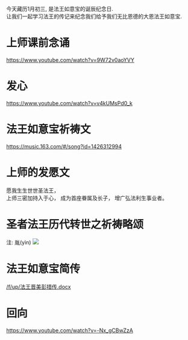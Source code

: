 今天藏历1月初三, 是法王如意宝的诞辰纪念日.  
让我们一起学习法王的传记来纪念我们给予我们无比恩德的大恩法王如意宝.

# 上师课前念诵

<https://www.youtube.com/watch?v=9W72v0aoYVY>

# 发心

<https://www.youtube.com/watch?v=v4kUMsPd0_k>

# 法王如意宝祈祷文

<https://music.163.com/#/song?id=1426312994>

# 上师的发愿文

愿我生生世世圣法王，  
上师三密加持入于心，
成为首座眷属及长子，
增广弘法利生事业者。  

# 圣者法王历代转世之祈祷略颂

注: 胤(yìn)
![](http://wx4.sinaimg.cn/large/61fdf212ly1gnlxxv8x32j20rs3konhg.jpg)

# 法王如意宝简传

[/f/up/法王晋美彭措传.docx](/f/up/法王晋美彭措传.docx)

# 回向

<https://www.youtube.com/watch?v=-Nx_gCBwZzA>
